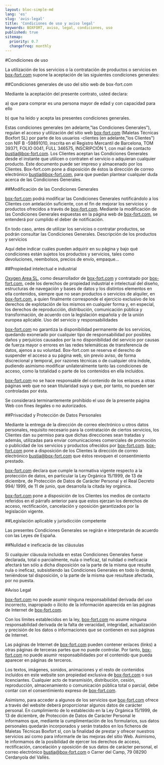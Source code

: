 ```yaml
---
layout: bloc-simple-md
lang: 'es'
slug: 'avis-legal'
title: 'Condiciones de uso y aviso legal'
keywords: BOXFORT, aviso, legal, condiciones, uso
published: true
sitemap:
  priority: 0.7
  changefreq: monthly
---
```


#Condiciones de uso

La utilización de los servicios o la contratación de productos o servicios en [box-fort.com](http://www.box-fort.com/) supone la aceptación de las siguientes condiciones generales:

##Condiciones generales de uso del sitio web de box-fort.com

Mediante la aceptación del presente contrato, usted declara:

a) que para comprar es una persona mayor de edad y con capacidad para ello

b) que ha leído y acepta las presentes condiciones generales.

Estas condiciones generales (en adelante,"las Condiciones Generales"), regulan el acceso y utilización del sitio web [box-fort.com](http://www.box-fort.com/) (Maletas Técnicas Boxfort SL) por parte de los usuarios -clientes (en adelante,"los Clientes") con NIF B -59891010, inscrita en el Registro Mercantil de Barcelona, TOM 39371, FOLIO 0041, FULL 346575, INSCRIPCIÓN 1, con mail de contacto [bustia@box-fort.com](mailto:bustia@box-fort.com). Los Clientes aceptan las Condiciones Generales desde el instante que utilicen o contraten el servicio o adquieran cualquier producto. Este documento puede ser impreso y almacenado por los Clientes. Box-fort.com pone a disposición de éstos la dirección de correo electrónico [bustia@box-fort.com](mailto:bustia@box-fort.com), para que puedan plantear cualquier duda acerca de las Condiciones Generales.

##Modificación de las Condiciones Generales

[box-fort.com](http://www.box-fort.com/) podrá modificar las Condiciones Generales notificándolo a los Clientes con antelación suficiente, con el fin de mejorar los servicios y productos ofrecidos a través de [box-fort.com](http://www.box-fort.com/). Mediante la modificación de las Condiciones Generales expuestas en la página web de [box-fort.com](http://www.box-fort.com/), se entenderá por cumplido el deber de notificación.

En todo caso, antes de utilizar los servicios o contratar productos, se podrán consultar las Condiciones Generales.
Descripción de los productos y servicios

Aquí debe indicar cuáles pueden adquirir en su página y bajo qué condiciones están sujetos los productos y servicios, tales como devoluciones, reembolsos, precios de envío, empaque...

##Propiedad intelectual e industrial

[Oxygen Area SL](http://www.oxygen.cat/), como desarrollador de [box-fort.com](http://www.box-fort.com/) y contratado por [box-fort.com](http://www.box-fort.com/), cede los derechos de propiedad industrial e intelectual del diseño, estructuras de navegación y bases de datos y los distintos elementos en ella contenidos, siempre que no sean productos o servicios de alquiler, en [box-fort.com](http://www.box-fort.com/), a quien finalmente corresponde el ejercicio exclusivo de los derechos de explotación de los mismos en cualquier forma y, en especial, los derechos de reproducción, distribución, comunicación pública y transformación, de acuerdo con la legislación española y de la unión europea aplicable.
Uso del servicio y responsabilidades

[box-fort.com](http://www.box-fort.com/) no garantiza la disponibilidad permanente de los servicios, quedando exonerado por cualquier tipo de responsabilidad por posibles daños y perjuicios causados ​​por la no disponibilidad del servicio por causas de fuerza mayor o errores en las redes telemáticas de transferencia de datos, ajenos a su voluntad. Box-fort.com se reserva el derecho de suspender el acceso a su página web, sin previo aviso, de forma discrecional y temporal, por razones técnicas o de cualquier otra índole, pudiendo asimismo modificar unilateralmente tanto las condiciones de acceso, como la totalidad o parte de los contenidos en ella incluidos.

[box-fort.com](http://www.box-fort.com/) no se hace responsable del contenido de los enlaces a otras páginas web que no sean titularidad suya y que, por tanto, no pueden ser controladas por ésta.

Se considerará terminantemente prohibido el uso de la presente página Web con fines ilegales o no autorizados.

##Privacidad y Protección de Datos Personales

Mediante la entrega de la dirección de correo electrónico u otros datos personales, requisito necesario para la contratación de ciertos servicios, los Clientes dan su permiso para que dichas direcciones sean tratadas y además, utilizadas para enviar comunicaciones comerciales de promoción o publicidad de los servicios y productos ofrecidos por [box-fort.com](http://www.box-fort.com/). [box-fort.com](http://www.box-fort.com/) pone a disposición de los Clientes la dirección de correo electrónico [bustia@box-fort.com](mailto:bustia@box-fort.com) que éstos revoquen el consentimiento prestado.

[box-fort.com](http://www.box-fort.com/) declara que cumple la normativa vigente respecto a la protección de datos, en particular la Ley Orgánica 15/1999, de 13 de diciembre, de Protección de Datos de Carácter Personal y el Real Decreto 994/ 1999, de 11 de junio, que desarrolla la citada ley orgánica.

[box-fort.com](http://www.box-fort.com/) pone a disposición de los Clientes los medios de contacto referidos en el párrafo anterior para que estos ejerzan los derechos de acceso, rectificación, cancelación y oposición garantizados por la legislación vigente.

##Legislación aplicable y jurisdicción competente

Las presentes Condiciones Generales se regirán e interpretarán de acuerdo con las Leyes de España.

##Nulidad e ineficacia de las cláusulas

Si cualquier cláusula incluida en estas Condiciones Generales fuese declarada, total o parcialmente, nula o ineficaz, tal nulidad o ineficacia afectará tan sólo a dicha disposición oa la parte de la misma que resulte nula o ineficaz, subsistiendo las Condiciones Generales en todo lo demás, teniéndose tal disposición, o la parte de la misma que resultase afectada, por no puesta.

#Aviso Legal

[box-fort.com](http://www.box-fort.com/) no puede asumir ninguna responsabilidad derivada del uso incorrecto, inapropiado o ilícito de la información aparecida en las páginas de Internet de [box-fort.com](http://www.box-fort.com/).

Con los límites establecidos en la ley, [box-fort.com](http://www.box-fort.com/) no asume ninguna responsabilidad derivada de la falta de veracidad, integridad, actualización y precisión de los datos o informaciones que se contienen en sus páginas de Internet.

Las páginas de Internet de [box-fort.com](http://www.box-fort.com/) pueden contener enlaces (links) a otras páginas de terceras partes que no puede controlar. Por tanto, [box-fort.com](http://www.box-fort.com/) no puede asumir responsabilidades por el contenido que pueda aparecer en páginas de terceros.

Los textos, imágenes, sonidos, animaciones y el resto de contenidos incluidos en este website son propiedad exclusiva de [box-fort.com](http://www.box-fort.com/) o sus licenciantes. Cualquier acto de transmisión, distribución, cesión, reproducción, almacenamiento o comunicación pública total o parcial, debe contar con el consentimiento expreso de [box-fort.com](http://www.box-fort.com/).

Asimismo, para acceder a algunos de los servicios que [box-fort.com](http://www.box-fort.com/) ofrece a través del website deberá proporcionar algunos datos de carácter personal. En cumplimiento de lo establecido en la Ley Orgánica 15/1999, de 13 de diciembre, de Protección de Datos de Carácter Personal le informamos que, mediante la cumplimentación de los formularios, sus datos personales quedarán incorporados y serán tratados en los ficheros de Maletas Técnicas Boxfort sl, con la finalidad de prestar y ofrecer nuestros servicios así como para informarle de las mejoras del sitio Web. Asimismo, le informamos de la posibilidad de ejercer los derechos de acceso, rectificación, cancelación y oposición de sus datos de carácter personal, el correo electrónico [bustia@box-fort.com](mailto:bustia@box-fort.com) o Carrer del Camp, 79 08290 Cerdanyola del Vallès.